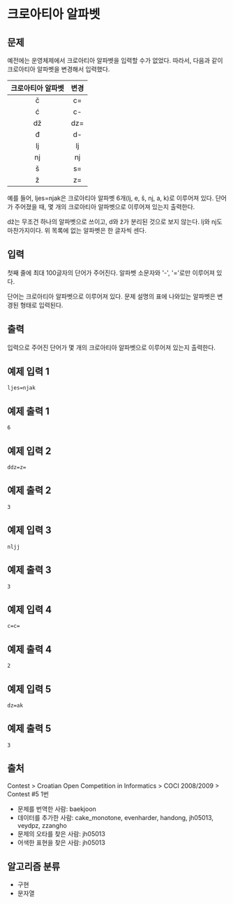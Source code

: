 # 크로아티아 알파벳
## 문제
예전에는 운영체제에서 크로아티아 알파벳을 입력할 수가 없었다. 따라서, 다음과 같이 크로아티아 알파벳을 변경해서 입력했다.

|크로아티아 알파벳|변경|
|:----:|:-:|
|č|c=|
|ć|c-|
|dž|dz=|
|đ|d-|
|lj|lj|
|nj|nj|
|š|s=|
|ž|z=|


예를 들어, ljes=njak은 크로아티아 알파벳 6개(lj, e, š, nj, a, k)로 이루어져 있다. 단어가 주어졌을 때, 몇 개의 크로아티아 알파벳으로 이루어져 있는지 출력한다.

dž는 무조건 하나의 알파벳으로 쓰이고, d와 ž가 분리된 것으로 보지 않는다. lj와 nj도 마찬가지이다. 위 목록에 없는 알파벳은 한 글자씩 센다.

## 입력
첫째 줄에 최대 100글자의 단어가 주어진다. 알파벳 소문자와 '-', '='로만 이루어져 있다.

단어는 크로아티아 알파벳으로 이루어져 있다. 문제 설명의 표에 나와있는 알파벳은 변경된 형태로 입력된다.

## 출력
입력으로 주어진 단어가 몇 개의 크로아티아 알파벳으로 이루어져 있는지 출력한다.

## 예제 입력 1 
```
ljes=njak
```
## 예제 출력 1 
```
6
```
## 예제 입력 2 
```
ddz=z=
```
## 예제 출력 2 
```
3
```
## 예제 입력 3 
```
nljj
```
## 예제 출력 3 
```
3
```
## 예제 입력 4 
```
c=c=
```
## 예제 출력 4 
```
2
```
## 예제 입력 5 
```
dz=ak
```
## 예제 출력 5 
```
3
```
## 출처
Contest > Croatian Open Competition in Informatics > COCI 2008/2009 > Contest #5 1번

* 문제를 번역한 사람: baekjoon
* 데이터를 추가한 사람: cake_monotone, evenharder, handong, jh05013, veydpz, zzangho
* 문제의 오타를 찾은 사람: jh05013
* 어색한 표현을 찾은 사람: jh05013
## 알고리즘 분류
* 구현
* 문자열